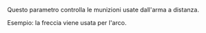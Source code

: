 Questo parametro controlla le munizioni usate dall'arma a distanza.

Esempio: la freccia viene usata per l'arco.